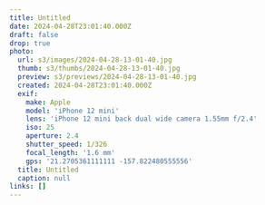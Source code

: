 ```yaml
---
title: Untitled
date: 2024-04-28T23:01:40.000Z
draft: false
drop: true
photo:
  url: s3/images/2024-04-28-13-01-40.jpg
  thumb: s3/thumbs/2024-04-28-13-01-40.jpg
  preview: s3/previews/2024-04-28-13-01-40.jpg
  created: 2024-04-28T23:01:40.000Z
  exif:
    make: Apple
    model: 'iPhone 12 mini'
    lens: 'iPhone 12 mini back dual wide camera 1.55mm f/2.4'
    iso: 25
    aperture: 2.4
    shutter_speed: 1/326
    focal_length: '1.6 mm'
    gps: '21.2705361111111 -157.822480555556'
  title: Untitled
  caption: null
links: []
---
```

